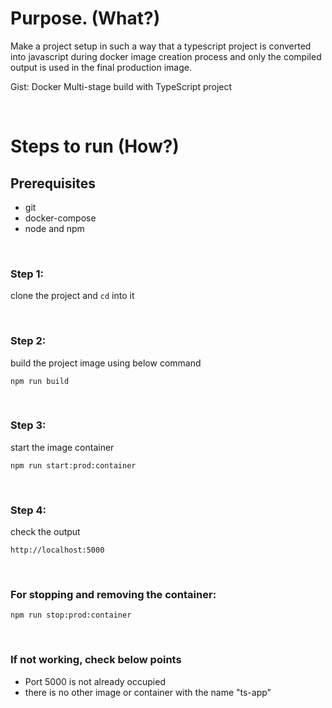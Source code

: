 # Purpose. (What?)

Make a project setup in such a way that a typescript project is converted into javascript during docker image creation process and only the compiled output is used in the final production image.

Gist: Docker Multi-stage build with TypeScript project

<br/>

# Steps to run (How?)

## Prerequisites

- git
- docker-compose
- node and npm

<br/>

### Step 1:

clone the project and `cd` into it

<br/>

### Step 2:

build the project image using below command

```
npm run build
```

<br/>

### Step 3:

start the image container

```
npm run start:prod:container
```

<br/>

### Step 4:

check the output

```
http://localhost:5000
```

<br/>

### For stopping and removing the container:

```
npm run stop:prod:container
```

<br/>

### If not working, check below points

- Port 5000 is not already occupied
- there is no other image or container with the name "ts-app"
